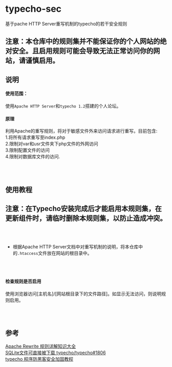 # typecho-sec
基于pache HTTP Server重写机制的typecho的若干安全规则
## 注意：本仓库中的规则集并不能保证你的个人网站的绝对安全。且启用规则可能会导致无法正常访问你的网站，请谨慎启用。

## 说明

#### 使用范围：
使用`Apache HTTP Server`和`typecho 1.2`搭建的个人论坛。  
#### 原理
利用Apache的重写规则，将对于敏感文件外来访问请求进行重写。目前包含:  
1.将所有请求重写至index.php  
2.限制对var和usr文件夹下php文件的外网访问  
3.限制配置文件的访问  
4.限制对数据库文件的访问.

<br/>
<br/>

## 使用教程
## 注意：在Typecho安装完成后才能启用本规则集，在更新组件时，请临时删除本规则集，以防止造成冲突。
<br/>
<br/>
  
- 根据Apache HTTP Server文档中对重写机制的说明，将本仓库中的`.htaccess`文件放在网站的根目录中。
<br/>
<br/>

#### 检查规则是否启用
使用浏览器访问[主机名]/[网站根目录下的文件路径]。如显示无法访问，则说明规则启用。

<br/>
<br/>

## 参考
[Apache Rewrite 规则详解知识大全](https://www.cnblogs.com/zqw111/p/10919107.html)  
[SQLite文件可直接被下载 typecho/typecho#1806](https://github.com/typecho/typecho/issues/1806)  
[typecho 程序防黑客安全加固教程](https://www.80srz.com/posts/632.html)  




